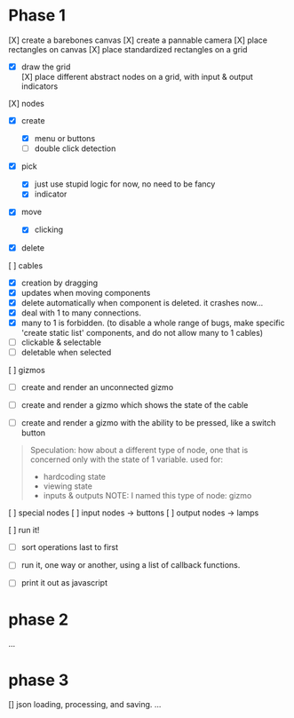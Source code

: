 
# Phase 1
[X] create a barebones canvas
[X] create a pannable camera 
[X] place rectangles on canvas 
[X] place standardized rectangles on a grid
 - [X] draw the grid  
[X] place different abstract nodes on a grid, with input & output indicators


[X] nodes
 - [X] create 
    - [X] menu or buttons
    - [ ] double click detection
 - [X] pick
    - [X] just use stupid logic for now, no need to be fancy 
    - [X] indicator
 - [X] move
    - [X] clicking  
 - [X] delete


[ ] cables
  - [X] creation by dragging
  - [X] updates when moving components
  - [X] delete automatically when component is deleted. it crashes now...
  - [X] deal with 1 to many connections. 
  - [X] many to 1 is forbidden. (to disable a whole range of bugs, make specific 'create static list' components, and do not allow many to 1 cables)
  - [ ] clickable & selectable
  - [ ] deletable when selected

[ ] gizmos
  - [ ] create and render an unconnected gizmo
  - [ ] create and render a gizmo which shows the state of the cable
  - [ ] create and render a gizmo with the ability to be pressed, like a switch button



> Speculation: how about a different type of node, one that is concerned only with the state of 1 variable. used for:
> - hardcoding state
> - viewing state
> - inputs & outputs
> NOTE: I named this type of node: gizmo

[ ] special nodes
    [ ] input nodes -> buttons
    [ ] output nodes -> lamps

[ ] run it!
  - [ ] sort operations last to first
  - [ ] run it, one way or another, using a list of callback functions.
  - [ ] print it out as javascript 




# phase 2 

...


# phase 3 

[] json loading, processing, and saving.
...